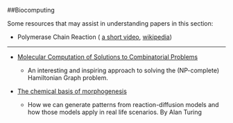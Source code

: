 ##Biocomputing

Some resources that may assist in understanding papers in this section:
- Polymerase Chain Reaction ( [a short video](http://www.youtube.com/watch?v=2KoLnIwoZKU), [wikipedia](http://en.wikipedia.org/wiki/Pcr))

---------
* [Molecular Computation of Solutions to Combinatorial Problems](http://www.cs.duke.edu/courses/cps296.4/spring04/papers/Adleman94.pdf)
    - An interesting and inspiring approach to solving the (NP-complete) Hamiltonian Graph problem. 

* [The chemical basis of morphogenesis](http://www.dna.caltech.edu/courses/cs191/paperscs191/turing.pdf)    
    - How we can generate patterns from reaction-diffusion models and how those models
apply in real life scenarios. By Alan Turing
